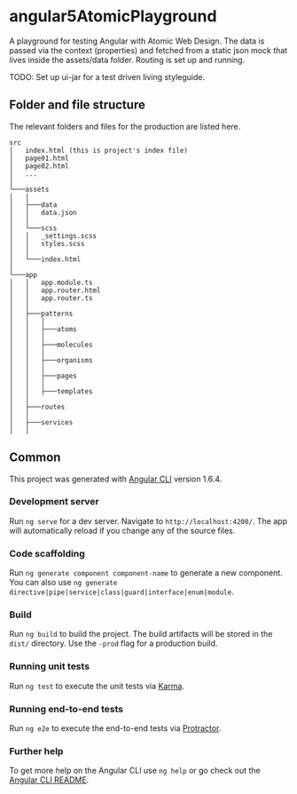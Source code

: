 # angular5AtomicPlayground
A playground for testing Angular with Atomic Web Design. The data is passed via the context (properties) and fetched from a static json mock that lives inside the assets/data folder. 
Routing is set up and running. 

TODO: Set up ui-jar for a test driven living styleguide.

## Folder and file structure
The relevant folders and files for the production are listed here.

```
src
│   index.html (this is project's index file)
│   page01.html
│   page02.html
│   ...
│
└───assets
│   │
│   ├───data
│   │   data.json
│   │
│   └───scss
│   │   _settings.scss
│   │   styles.scss
│   │
│   └───index.html
│   
└───app
│   │   app.module.ts
│   │   app.router.html
│   │   app.router.ts
│   │
│   ├───patterns
│   │   │
│   │   ├───atoms
│   │   │
│   │   ├───molecules
│   │   │
│   │   ├───organisms
│   │   │
│   │   ├───pages
│   │   │
│   │   ├───templates
│   │
│   ├───routes
│   │   
│   ├───services
│   │ 
```

## Common

This project was generated with [Angular CLI](https://github.com/angular/angular-cli) version 1.6.4.

### Development server

Run `ng serve` for a dev server. Navigate to `http://localhost:4200/`. The app will automatically reload if you change any of the source files.

### Code scaffolding

Run `ng generate component component-name` to generate a new component. You can also use `ng generate directive|pipe|service|class|guard|interface|enum|module`.

### Build

Run `ng build` to build the project. The build artifacts will be stored in the `dist/` directory. Use the `-prod` flag for a production build.

### Running unit tests

Run `ng test` to execute the unit tests via [Karma](https://karma-runner.github.io).

### Running end-to-end tests

Run `ng e2e` to execute the end-to-end tests via [Protractor](http://www.protractortest.org/).

### Further help

To get more help on the Angular CLI use `ng help` or go check out the [Angular CLI README](https://github.com/angular/angular-cli/blob/master/README.md).
